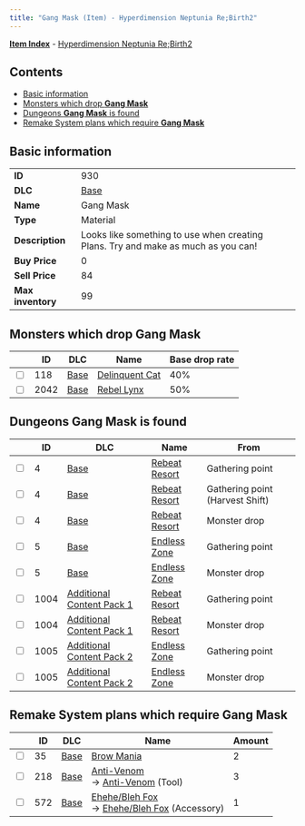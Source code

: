 ```yaml
---
title: "Gang Mask (Item) - Hyperdimension Neptunia Re;Birth2"
---
```


[**Item Index**](/neptunia/rb2/item/index.html) - [Hyperdimension Neptunia Re;Birth2](/neptunia/rb2)

## Contents

- [Basic information](#basic-information)
- [Monsters which drop **Gang Mask**](#monsters-which-drop-gang-mask)
- [Dungeons **Gang Mask** is found](#dungeons-gang-mask-is-found)
- [Remake System plans which require **Gang Mask**](#remake-system-plans-which-require-gang-mask)

## Basic information

|   |   |
| -- | -- |
| **ID** | 930 |
| **DLC** | [Base](/neptunia/rb2/dlc/0-base.html) |
| **Name** | Gang Mask |
| **Type** | Material |
| **Description** | Looks like something to use when creating Plans. Try and make as much as you can! |
| **Buy Price** | 0 |
| **Sell Price** | 84 |
| **Max inventory** | 99 |

## Monsters which drop **Gang Mask**

|    | ID | DLC | Name | Base drop rate |
| -- | -- | --- | ---- | -------------- |
| <input type="checkbox" id="rb2-monster-0-118" class="trackbox" /> | 118 | [Base](/neptunia/rb2/dlc/0-base.html) | [Delinquent Cat](/neptunia/rb2/monster/0-118-delinquent-cat.html) | 40% |
| <input type="checkbox" id="rb2-monster-0-2042" class="trackbox" /> | 2042 | [Base](/neptunia/rb2/dlc/0-base.html) | [Rebel Lynx](/neptunia/rb2/monster/0-2042-rebel-lynx.html) | 50% |

## Dungeons **Gang Mask** is found

|    | ID | DLC | Name | From |
| -- | -- | --- | ---- | ---- |
| <input type="checkbox" id="rb2-dungeon-0-4" class="trackbox" /> | 4 | [Base](/neptunia/rb2/dlc/0-base.html) | [Rebeat Resort](/neptunia/rb2/dungeon/0-4-rebeat-resort.html) | Gathering point |
| <input type="checkbox" id="rb2-dungeon-0-4" class="trackbox" /> | 4 | [Base](/neptunia/rb2/dlc/0-base.html) | [Rebeat Resort](/neptunia/rb2/dungeon/0-4-rebeat-resort.html) | Gathering point (Harvest Shift) |
| <input type="checkbox" id="rb2-dungeon-0-4" class="trackbox" /> | 4 | [Base](/neptunia/rb2/dlc/0-base.html) | [Rebeat Resort](/neptunia/rb2/dungeon/0-4-rebeat-resort.html) | Monster drop |
| <input type="checkbox" id="rb2-dungeon-0-5" class="trackbox" /> | 5 | [Base](/neptunia/rb2/dlc/0-base.html) | [Endless Zone](/neptunia/rb2/dungeon/0-5-endless-zone.html) | Gathering point |
| <input type="checkbox" id="rb2-dungeon-0-5" class="trackbox" /> | 5 | [Base](/neptunia/rb2/dlc/0-base.html) | [Endless Zone](/neptunia/rb2/dungeon/0-5-endless-zone.html) | Monster drop |
| <input type="checkbox" id="rb2-dungeon-3-1004" class="trackbox" /> | 1004 | [Additional Content Pack 1](/neptunia/rb2/dlc/3-pack1.html) | [Rebeat Resort](/neptunia/rb2/dungeon/3-1004-rebeat-resort.html) | Gathering point |
| <input type="checkbox" id="rb2-dungeon-3-1004" class="trackbox" /> | 1004 | [Additional Content Pack 1](/neptunia/rb2/dlc/3-pack1.html) | [Rebeat Resort](/neptunia/rb2/dungeon/3-1004-rebeat-resort.html) | Monster drop |
| <input type="checkbox" id="rb2-dungeon-4-1005" class="trackbox" /> | 1005 | [Additional Content Pack 2](/neptunia/rb2/dlc/4-pack2.html) | [Endless Zone](/neptunia/rb2/dungeon/4-1005-endless-zone.html) | Gathering point |
| <input type="checkbox" id="rb2-dungeon-4-1005" class="trackbox" /> | 1005 | [Additional Content Pack 2](/neptunia/rb2/dlc/4-pack2.html) | [Endless Zone](/neptunia/rb2/dungeon/4-1005-endless-zone.html) | Monster drop |

## Remake System plans which require **Gang Mask**

|    | ID | DLC | Name | Amount |
| -- | -- | --- | ---- | ------ |
| <input type="checkbox" id="rb2-remake-0-35" class="trackbox" /> | 35 | [Base](/neptunia/rb2/dlc/0-base.html) | [Brow Mania](/neptunia/rb2/remake/0-35-brow-mania.html) | 2 |
| <input type="checkbox" id="rb2-remake-0-218" class="trackbox" /> | 218 | [Base](/neptunia/rb2/dlc/0-base.html) | [Anti-Venom](/neptunia/rb2/remake/0-218-anti-venom.html)<br />→ [Anti-Venom](/neptunia/rb2/item/0-23-anti-venom.html) (Tool) | 3 |
| <input type="checkbox" id="rb2-remake-0-572" class="trackbox" /> | 572 | [Base](/neptunia/rb2/dlc/0-base.html) | [Ehehe/Bleh Fox](/neptunia/rb2/remake/0-572-ehehe-bleh-fox.html)<br />→ [Ehehe/Bleh Fox](/neptunia/rb2/item/0-2539-ehehe-bleh-fox.html) (Accessory) | 1 |